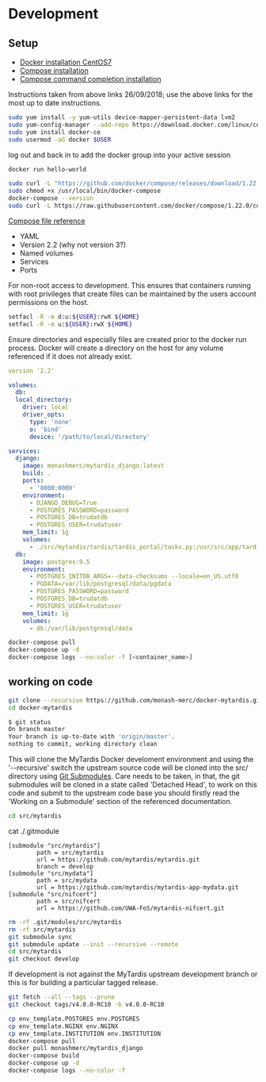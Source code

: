# Development

## Setup
* [Docker installation CentOS7](https://docs.docker.com/install/linux/docker-ce/centos/)
* [Compose installation](https://docs.docker.com/compose/install/)
* [Compose command completion installation](https://docs.docker.com/compose/completion/)

Instructions taken from above links 26/09/2018; use the above links for the most up to date instructions.
```bash
sudo yum install -y yum-utils device-mapper-persistent-data lvm2
sudo yum-config-manager --add-repo https://download.docker.com/linux/centos/docker-ce.repo
sudo yum install docker-ce
sudo usermod -aG docker $USER
```

log out and back in to add the docker group into your active session
```bash
docker run hello-world

sudo curl -L "https://github.com/docker/compose/releases/download/1.22.0/docker-compose-$(uname -s)-$(uname -m)" -o /usr/local/bin/docker-compose
sudo chmod +x /usr/local/bin/docker-compose
docker-compose --version
sudo curl -L https://raw.githubusercontent.com/docker/compose/1.22.0/contrib/completion/bash/docker-compose -o /etc/bash_completion.d/docker-compose
```

[Compose file reference](https://docs.docker.com/compose/compose-file/compose-file-v2/)

* YAML
* Version 2.2 (why not version 3?)
* Named volumes
* Services
* Ports

For non-root access to development. This ensures that containers running with root privileges that create files can be maintained by the users account permissions on the host.
```bash
setfacl -R -m d:u:${USER}:rwX ${HOME}
setfacl -R -m u:${USER}:rwX ${HOME}
```

Ensure directories and especially files are created prior to the docker run process. Docker will create a directory on the host for any volume referenced if it does not already exist.
```docker-compose.yml
version '2.2'

volumes:
  db:
  local_directory:
    driver: local
    driver_opts:
      type: 'none'
      o: 'bind'
      device: '/path/to/local/directory'

services:
  django:
    image: monashmerc/mytardis_django:latest
    build: .
    ports:
      - '8000:8000'
    environment:
      - DJANGO_DEBUG=True
      - POSTGRES_PASSWORD=password
      - POSTGRES_DB=trudatdb
      - POSTGRES_USER=trudatuser
    mem_limit: 1g
    volumes:
      - ./src/mytardis/tardis/tardis_portal/tasks.py:/usr/src/app/tardis/tardis_portal/tasks.py
  db:
    image: postgres:9.5
    environment:
      - POSTGRES_INITDB_ARGS=--data-checksums --locale=en_US.utf8
      - PGDATA=/var/lib/postgresql/data/pgdata
      - POSTGRES_PASSWORD=password
      - POSTGRES_DB=trudatdb
      - POSTGRES_USER=trudatuser
    mem_limit: 1g
    volumes:
      - db:/var/lib/postgresql/data
```
```bash
docker-compose pull
docker-compose up -d
docker-compose logs --no-color -f [<container_name>]
```

## working on code
```bash
git clone --recursive https://github.com/monash-merc/docker-mytardis.git
cd docker-mytardis
```
```bash
$ git status
On branch master
Your branch is up-to-date with 'origin/master'.
nothing to commit, working directory clean
```
This will clone the MyTardis Docker develoment environment and using the '--recursive' switch the upstream source code will be cloned into the src/ directory using [Git Submodules](https://git-scm.com/book/en/v2/Git-Tools-Submodules). Care needs to be taken, in that, the git submodules will be cloned in a state called 'Detached Head', to work on this code and submit to the upstream code base you should firstly read the 'Working on a Submodule' section of the referenced documentation.

```bash
cd src/mytardis
```

cat ./.gitmodule
```
[submodule "src/mytardis"]
        path = src/mytardis
        url = https://github.com/mytardis/mytardis.git
        branch = develop
[submodule "src/mydata"]
        path = src/mydata
        url = https://github.com/mytardis/mytardis-app-mydata.git
[submodule "src/nifcert"]
        path = src/nifcert
        url = https://github.com/UWA-FoS/mytardis-nifcert.git
```
```bash
rm -rf .git/modules/src/mytardis
rm -rf src/mytardis
git submodule sync
git submodule update --init --recursive --remote
cd src/mytardis
git checkout develop
```
If development is not against the MyTardis upstream development branch or this is for building a particular tagged release.
```bash
git fetch --all --tags --prune
git checkout tags/v4.0.0-RC10 -b v4.0.0-RC10
```
```bash
cp env_template.POSTGRES env.POSTGRES
cp env_template.NGINX env.NGINX
cp env_template.INSTITUTION env.INSTITUTION
docker-compose pull
docker pull monashmerc/mytardis_django
docker-compose build
docker-compose up -d
docker-compose logs --no-color -f
```
